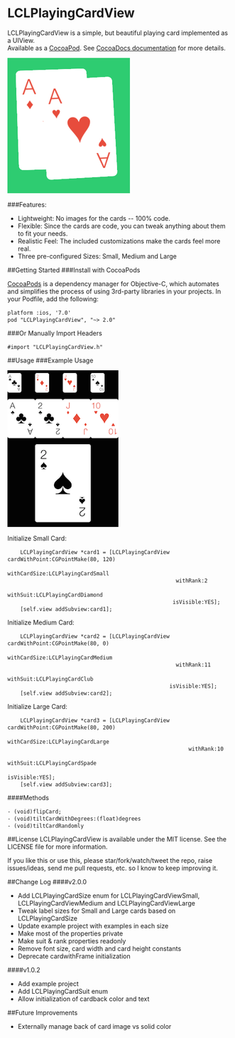 LCLPlayingCardView
===============

LCLPlayingCardView is a simple, but beautiful playing card implemented as a UIView.  
Available as a [CocoaPod](http://cocoapods.org). See [CocoaDocs documentation](http://cocoadocs.org/docsets/LCLPlayingCardView/1.0.1/Classes/LCLPlayingCardView.html) for more details.

![image](LCLPlayingCardViewScreenshot.png)

###Features:

- Lightweight:  No images for the cards -- 100% code.
- Flexible: Since the cards are code, you can tweak anything about them to fit your needs.
- Realistic Feel:  The included customizations make the cards feel more real.
- Three pre-configured Sizes: Small, Medium and Large

##Getting Started
###Install with CocoaPods

[CocoaPods](http://cocoapods.org/) is a dependency manager for Objective-C, which automates and simplifies the process of using 3rd-party libraries in your projects.  In your Podfile, add the following:
```ios
platform :ios, '7.0'
pod "LCLPlayingCardView", "~> 2.0"
```

###Or Manually Import Headers
```ios
#import "LCLPlayingCardView.h"
```


##Usage
###Example Usage

![image](LCLPlayingCardViewExampleScreenshot.png)

Initialize Small Card:
```ios
    LCLPlayingCardView *card1 = [LCLPlayingCardView cardWithPoint:CGPointMake(80, 120)
                                                 withCardSize:LCLPlayingCardSmall
                                                     withRank:2
                                                     withSuit:LCLPlayingCardDiamond
                                                    isVisible:YES];
    [self.view addSubview:card1];
```

Initialize Medium Card:
```ios
    LCLPlayingCardView *card2 = [LCLPlayingCardView cardWithPoint:CGPointMake(80, 0)
                                                 withCardSize:LCLPlayingCardMedium
                                                     withRank:11
                                                    withSuit:LCLPlayingCardClub
                                                   isVisible:YES];
    [self.view addSubview:card2];
```

Initialize Large Card:
```ios
    LCLPlayingCardView *card3 = [LCLPlayingCardView cardWithPoint:CGPointMake(80, 200)
                                                     withCardSize:LCLPlayingCardLarge
                                                         withRank:10
                                                         withSuit:LCLPlayingCardSpade
                                                        isVisible:YES];
    [self.view addSubview:card3];
```

####Methods
```ios
- (void)flipCard;
- (void)tiltCardWithDegrees:(float)degrees
- (void)tiltCardRandomly
```

##License
LCLPlayingCardView is available under the MIT license.  See the LICENSE file for more information.  

If you like this or use this, please star/fork/watch/tweet the repo, raise issues/ideas, send me pull requests, etc. so I know to keep improving it.


##Change Log
####v2.0.0
- Add LCLPlayingCardSize enum for LCLPlayingCardViewSmall, LCLPlayingCardViewMedium and LCLPlayingCardViewLarge
- Tweak label sizes for Small and Large cards based on LCLPlayingCardSize
- Update example project with examples in each size
- Make most of the properties private
- Make suit & rank properties readonly
- Remove font size, card width and card height constants
- Deprecate cardwithFrame initialization

####v1.0.2
- Add example project
- Add LCLPlayingCardSuit enum
- Allow initialization of cardback color and text

##Future Improvements
- Externally manage back of card image vs solid color

